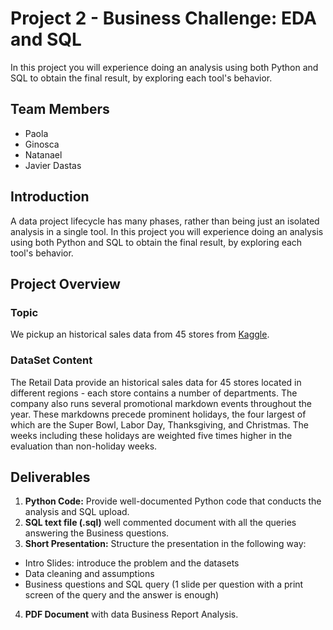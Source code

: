 # Project 2 - Business Challenge: EDA and SQL
In this project you will experience doing an analysis using both Python and SQL to obtain the final result, by exploring each tool's behavior.

## Team Members
- Paola
- Ginosca
- Natanael
- Javier Dastas

## Introduction

A data project lifecycle has many phases, rather than being just an isolated analysis in a single tool.
In this project you will experience doing an analysis using both Python and SQL to obtain the final result, by exploring each tool's behavior.

## Project Overview

### Topic
We pickup an historical sales data from 45 stores from [Kaggle](https://www.kaggle.com/datasets/manjeetsingh/retaildataset). 

### DataSet Content
The Retail Data provide an historical sales data for 45 stores located in different regions - each store contains a number of departments. The company also runs several promotional markdown events throughout the year. These markdowns precede prominent holidays, the four largest of which are the Super Bowl, Labor Day, Thanksgiving, and Christmas. The weeks including these holidays are weighted five times higher in the evaluation than non-holiday weeks.

## Deliverables

1. **Python Code:** Provide well-documented Python code that conducts the analysis and SQL upload.
2. **SQL text file (.sql)** well commented document with all the queries answering the Business questions.
3. **Short Presentation:** Structure the presentation in the following way:
 - Intro Slides: introduce the problem and the datasets
 - Data cleaning and assumptions
 - Business questions and SQL query (1 slide per question with a print screen of the query and the answer is enough)
4. **PDF Document** with data Business Report Analysis.

